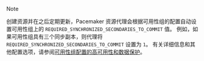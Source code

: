> [!NOTE]
> 创建资源并在之后定期更新，Pacemaker 资源代理会根据可用性组的配置自动设置可用性组上的 `REQUIRED_SYNCHRONIZED_SECONDARIES_TO_COMMIT` 值。 例如，如果可用性组具有三个同步副本，则代理将 `REQUIRED_SYNCHRONIZED_SECONDARIES_TO_COMMIT` 设置为 `1`。 有关详细信息和其他配置选项，请参阅[可用性组配置的高可用性和数据保护](../linux/sql-server-linux-availability-group-ha.md)。 